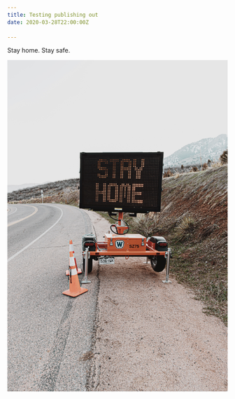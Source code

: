 ```yaml
---
title: Testing publishing out
date: 2020-03-28T22:00:00Z

---
```

Stay home. Stay safe.

![](/uploads/logan-weaver-MoQW0FhWPEk-unsplash.jpg)
